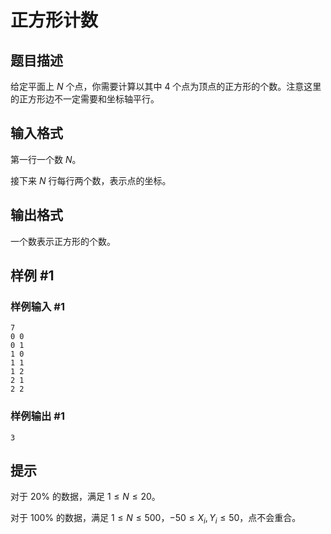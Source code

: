 # 正方形计数

## 题目描述

给定平面上 $N$ 个点，你需要计算以其中 $4$ 个点为顶点的正方形的个数。注意这里的正方形边不一定需要和坐标轴平行。


## 输入格式

第一行一个数 $N$。

接下来 $N$ 行每行两个数，表示点的坐标。


## 输出格式

一个数表示正方形的个数。


## 样例 #1

### 样例输入 #1
```
7
0 0
0 1
1 0
1 1
1 2
2 1
2 2
```

### 样例输出 #1

```
3
```

## 提示

对于 $20\%$ 的数据，满足 $1\leq N\leq 20$。

对于 $100\%$ 的数据，满足 $1\leq N\leq 500$，$-50\leq X_i, Y_i\leq 50$，点不会重合。
